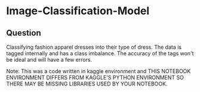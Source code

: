 # Image-Classification-Model

## Question
Classifying fashion apparel dresses into their type of dress. The data is tagged internally and has a class imbalance. The accuracy of the tags won't be ideal and will have a few errors.


Note: This was a code written in kaggle environment and THIS NOTEBOOK ENVIRONMENT DIFFERS FROM KAGGLE'S PYTHON
ENVIRONMENT SO THERE MAY BE MISSING LIBRARIES USED BY YOUR NOTEBOOK.
